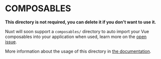 # COMPOSABLES

**This directory is not required, you can delete it if you don't want to use it.**

Nuxt will soon support a `composables/` directory to auto import your Vue composables into your application when used, learn more on the [open issue](https://github.com/nuxt/framework/issues/639).

More information about the usage of this directory in [the documentation](https://v3.nuxtjs.org/docs/directory-structure/composables).